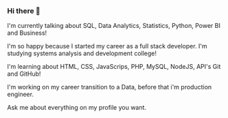 ### Hi there 👋

I'm currently talking about SQL, Data Analytics, Statistics, Python, Power BI and Business!

I'm so happy because I started my career as a full stack developer. I'm studying systems analysis and development college!

I'm learning about HTML, CSS, JavaScrips, PHP, MySQL, NodeJS, API's Git and GitHub!

I'm working on my career transition to a Data, before that i'm production engineer.

Ask me about everything on my profile you want.
<!--
**LohanRosa/LohanRosa** is a ✨ _special_ ✨ repository because its `README.md` (this file) appears on your GitHub profile.

Here are some ideas to get you started:

- 🔭 I’m currently working on ...
- 🌱 I’m currently learning ...
- 👯 I’m looking to collaborate on ...
- 🤔 I’m looking for help with ...
- 💬 Ask me about ...
- 📫 How to reach me: ...
- 😄 Pronouns: ...
- ⚡ Fun fact: ...
-->
